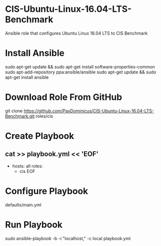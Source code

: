 # CIS-Ubuntu-Linux-16.04-LTS-Benchmark
Ansible role that configures Ubuntu Linux 16.04 LTS to CIS Benchmark

# Install Ansible
sudo apt-get update && sudo apt-get install software-properties-common
sudo apt-add-repository ppa:ansible/ansible
sudo apt-get update && sudo apt-get install ansible

# Download Role From GitHub
git clone https://github.com/PaxDominicus/CIS-Ubuntu-Linux-16.04-LTS-Benchmark.git roles/cis

# Create Playbook
cat >>  playbook.yml << 'EOF'
---
- hosts: all
  roles:
    - cis
EOF

# Configure Playbook
defaults/main.yml

# Run Playbook
 sudo ansible-playbook -b -i "localhost," -c local playbook.yml
